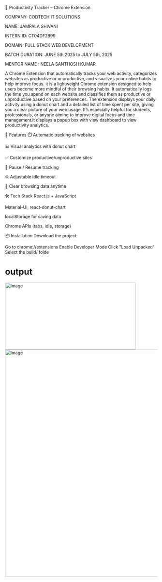 🚀 Productivity Tracker – Chrome Extension

COMPANY: CODTECH IT SOLUTIONS

NAME: JAMPALA SHIVANI

INTERN ID: CT04DF2899

DOMAIN: FULL STACK WEB DEVELOPMENT

BATCH DURATION: JUNE 5th,2025 to JULY 5th, 2025

MENTOR NAME : NEELA SANTHOSH KUMAR


A Chrome Extension that automatically tracks your web activity, categorizes websites as productive or unproductive, and visualizes your online habits to help improve focus.
it is a lightweight Chrome extension designed to help users become more mindful of their browsing habits. It automatically logs the time you spend on each website and classifies them as productive or unproductive based on your preferences.
The extension displays your daily activity using a donut chart and a detailed list of time spent per site, giving you a clear picture of your web usage. It’s especially helpful for students, professionals, or anyone aiming to improve digital focus and time management.it displays a popup box with view dashboard to view productivity analytics.

📌 Features
⏱️ Automatic tracking of websites

📊 Visual analytics with donut chart

✅ Customize productive/unproductive sites

🛑 Pause / Resume tracking

⚙️ Adjustable idle timeout

🧹 Clear browsing data anytime

🛠️ Tech Stack
React.js + JavaScript

Material-UI, react-donut-chart

localStorage for saving data

Chrome APIs (tabs, idle, storage)

📦 Installation
Download the project:

Go to chrome://extensions
Enable Developer Mode
Click "Load Unpacked"
Select the build/ folde
# output
<img width="432" height="220" alt="Image" src="https://github.com/user-attachments/assets/b15c4a29-3658-4bbb-a59d-cd009856e7ca" />
<img width="1149" height="748" alt="Image" src="https://github.com/user-attachments/assets/e9a008a6-7e2b-4b5f-b443-c24af76cd8fc" />
